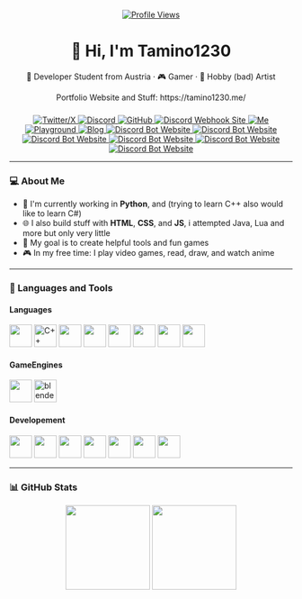 <br clear="both">

<div align="center">
  <a href="https://github.com/Tamino1230">
    <img src="https://komarev.com/ghpvc/?username=Tamino1230&color=green" alt="Profile Views" />
  </a>
</div>

<h1 align="center">👋 Hi, I'm Tamino1230</h1>

<div align="center">
  <p>🚀 Developer Student from Austria · 🎮 Gamer · 🎨 Hobby (bad) Artist</p>
  <p>Portfolio Website and Stuff: https://tamino1230.me/</p>
</div>

###

<div align="center">
  <a href="https://x.com/NukeTamino" target="_blank">
      <img src="https://img.shields.io/static/v1?message=Twitter/X&logo=twitter&label=&color=1da1f2&logoColor=white&style=for-the-badge" alt="Twitter/X">
  </a>
  <a href="https://discord.com/users/702893526303637604" target="_blank">
      <img src="https://img.shields.io/static/v1?message=Discord&logo=discord&label=&color=7289da&logoColor=white&style=for-the-badge" alt="Discord">
  </a>
  <a href="https://github.com/Tamino1230" target="_blank">
      <img src="https://img.shields.io/static/v1?message=GitHub&logo=github&label=&color=171515&logoColor=white&style=for-the-badge" alt="GitHub">
  </a>
  <a href="https://tamino1230.github.io/webhook/">
      <img src="https://img.shields.io/static/v1?message=Webhook&logo=webhook&label=&color=blue&logoColor=white&style=for-the-badge" alt="Discord Webhook Site">
  </a>
  <a href="https://tamino1230.github.io/me/">
      <img src="https://img.shields.io/static/v1?message=Me&logo=webhook&label=&color=blue&logoColor=white&style=for-the-badge" alt="Me">
  </a>
  <a href="https://tamino1230.github.io/playground/">
      <img src="https://img.shields.io/static/v1?message=Playground&logo=webhook&label=&color=blue&logoColor=white&style=for-the-badge" alt="Playground">
  </a>
  <a href="https://tamino1230.github.io/blog/">
      <img src="https://img.shields.io/static/v1?message=Blog&logo=webhook&label=&color=blue&logoColor=white&style=for-the-badge" alt="Blog">
  </a>
  <a href="https://tamino1230.github.io/discord-bot/">
      <img src="https://img.shields.io/static/v1?message=Discord-Bot&logo=webhook&label=&color=blue&logoColor=white&style=for-the-badge" alt="Discord Bot Website">
  </a>
  <a href="https://tamino1230.github.io/unicode-ai/">
      <img src="https://img.shields.io/static/v1?message=Unicode-AI&logo=webhook&label=&color=blue&logoColor=white&style=for-the-badge" alt="Discord Bot Website">
  </a>
  <a href="https://tamino1230.github.io/canvert/">
      <img src="https://img.shields.io/static/v1?message=CanVert&logo=webhook&label=&color=blue&logoColor=white&style=for-the-badge" alt="Discord Bot Website">
  </a>
  <a href="https://tamino1230.github.io/wdym-button-game/">
      <img src="https://img.shields.io/static/v1?message=WdymButton&logo=webhook&label=&color=blue&logoColor=white&style=for-the-badge" alt="Discord Bot Website">
  </a>
  <a href="https://tamino1230.github.io/run-tomato-game/">
      <img src="https://img.shields.io/static/v1?message=Run-Tomato&logo=webhook&label=&color=blue&logoColor=white&style=for-the-badge" alt="Discord Bot Website">
  </a>
  <a href="https://tamino1230.github.io/steam-web/">
      <img src="https://img.shields.io/static/v1?message=Steam-Web&logo=webhook&label=&color=blue&logoColor=white&style=for-the-badge" alt="Discord Bot Website">
  </a>
</div>

---

### 💻 About Me

- 🧠 I'm currently working in **Python**, and (trying to learn C++ also would like to learn C#)
- 🌐 I also build stuff with **HTML**, **CSS**, and **JS**, i attempted Java, Lua and more but only very little
- 🎯 My goal is to create helpful tools and fun games
- 🎮 In my free time: I play video games, read, draw, and watch anime

---

### 🧰 Languages and Tools

#### Languages
<div align="left">
  <img src="https://cdn.jsdelivr.net/gh/devicons/devicon/icons/python/python-original.svg" height="40"/>
  <img src="https://cdn.jsdelivr.net/gh/devicons/devicon/icons/cplusplus/cplusplus-original.svg" height="40" alt="C++">
  <img src="https://cdn.jsdelivr.net/gh/devicons/devicon/icons/csharp/csharp-original.svg" height="40"/>
  <img src="https://cdn.jsdelivr.net/gh/devicons/devicon/icons/java/java-original.svg" height="40"/>
  <img src="https://cdn.jsdelivr.net/gh/devicons/devicon/icons/html5/html5-original.svg" height="40"/>
  <img src="https://cdn.jsdelivr.net/gh/devicons/devicon/icons/css3/css3-original.svg" height="40"/>
  <img src="https://cdn.jsdelivr.net/gh/devicons/devicon/icons/javascript/javascript-original.svg" height="40"/>
  <img src="https://cdn.jsdelivr.net/gh/devicons/devicon/icons/p5js/p5js-original.svg" height="40"/>
</div>

#### GameEngines
<div align="left">
  <img src="https://cdn.jsdelivr.net/gh/devicons/devicon/icons/unity/unity-original.svg" height="40">
  <!-- <img src="https://cdn.jsdelivr.net/gh/devicons/devicon/icons/unrealengine/unrealengine-original.svg" height="40"> -->
  <img src="https://cdn.jsdelivr.net/gh/devicons/devicon/icons/blender/blender-original.svg" height="40" alt="blender">
</div>

#### Developement
<div>
  <img src="https://cdn.jsdelivr.net/gh/devicons/devicon/icons/vscode/vscode-original.svg" height="40"/>
  <img src="https://cdn.jsdelivr.net/gh/devicons/devicon/icons/visualstudio/visualstudio-original.svg" height="40"/>
  <img src="https://cdn.jsdelivr.net/gh/devicons/devicon/icons/intellij/intellij-original.svg" height="40">
  <img src="https://cdn.jsdelivr.net/gh/devicons/devicon/icons/pycharm/pycharm-original.svg" height="40"/>
  <img src="https://cdn.jsdelivr.net/gh/devicons/devicon/icons/codepen/codepen-original.svg" height="40"/>
  <img src="https://cdn.jsdelivr.net/gh/devicons/devicon/icons/p5js/p5js-original.svg" height="40"/>
  <img src="https://cdn.jsdelivr.net/gh/devicons/devicon/icons/github/github-original.svg" height="40"/>
</div>

---

### 📊 GitHub Stats

<div align="center">
  <!-- https://github-readme-stats.vercel.app/api/top-langs/?username=Tamino1230&layout=compact&theme=radical -->
  <img src="https://github-readme-stats.vercel.app/api?username=Tamino1230&show_icons=true&theme=radical&cache_seconds=10" height="150" />
  <img src="https://github-readme-stats.vercel.app/api/top-langs/?username=Tamino1230&layout=compact&theme=radical&cache_seconds=10" height="150" />
</div>
